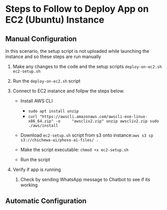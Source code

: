 # Steps to Follow to Deploy App on EC2 (Ubuntu) Instance
## Manual Configuration
In this scenario, the setup script is not uploaded while launching the instance
and so these steps are run manually
1. Make any changes to the code and the setup scripts
    ```deploy-on-ec2.sh```
    ```ec2-setup.sh```
2. Run the ```deploy-on-ec2.sh``` script
3. Connect to EC2 instance and follpw the steps below.

    - Install AWS CLI
        - ```sudo apt install unzip```
        - ```curl "https://awscli.amazonaws.com/awscli-exe-linux-x86_64.zip" -o     "awscliv2.zip" unzip awscliv2.zip sudo ./aws/install```

    - Download ```ec2-setup.sh``` script from s3 onto instance:```aws s3 cp s3://chichewa-ai/phoso-ai-files/ .```

    - Make the script executable: ```chmod +x ec2-setup.sh```

    - Run the script
5. Verify if app is running
    1. Check by sending WhatsApp message to Chatbot to see if its working

## Automatic Configuration


